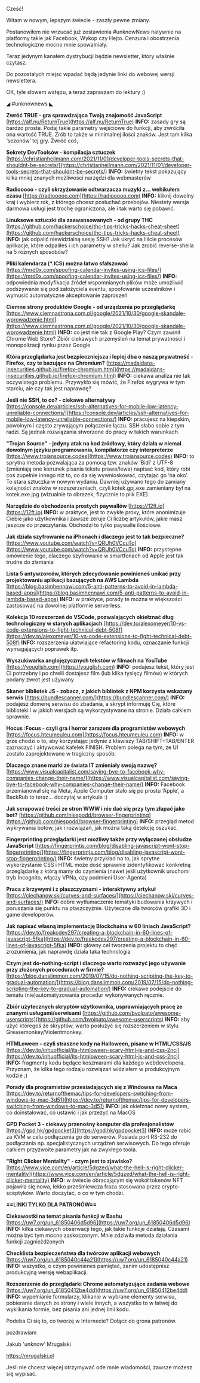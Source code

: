 Cześć!

Witam w nowym, lepszym świecie - zaszły pewne zmiany.

Postanowiłem nie wrzucać już zestawienia #unknowNews natywnie na platformy takie jak Facebook, Wykop czy Hejto. Cenzura i obostrzenia technologiczne mocno mnie spowalniały.

Teraz jedynym kanałem dystrybucji będzie newsletter, który właśnie czytasz.

Do pozostałych miejsc wpadać będą jedynie linki do webowej wersji newslettera.

 

OK, tyle słowem wstępu, a teraz zapraszam do lektury :)

 

 

◢ #unknownews ◣

**Zwróć TRUE - gra sprawdzająca Twoją znajomość JavaScript**
[https://alf.nu/ReturnTrue](https://alf.nu/ReturnTrue)
**INFO:** zasady gry są bardzo proste. Podaj takie parametry wejściowe do funkcji, aby zwróciła ona wartość TRUE. Zrób to także w minimalnej ilości znaków. Jest tam kilka &lsquo;sezonów&rsquo; tej gry. Zwróć coś,

**Sekrety DevToolsów - kompilacja sztuczek**
[https://christianheilmann.com/2021/11/01/developer-tools-secrets-that-shouldnt-be-secrets/](https://christianheilmann.com/2021/11/01/developer-tools-secrets-that-shouldnt-be-secrets/)
**INFO:** świetny tekst pokazujący kilka mniej znanych możliwości narzędzi dla webmasterów

**Radiooooo - czyli skrzyżowanie odtwarzacza muzyki z... wehikułem czasu**
[https://radiooooo.com](https://radiooooo.com)
**INFO:** kliknij dowolny kraj i wybierz rok, z którego chcesz posłuchać przebojów. Niestety wersja darmowa usługi jest trochę ograniczona, ale i tak warto się pobawić.

**Linuksowe sztuczki dla zaawansowanych - od grupy THC**
[https://github.com/hackerschoice/thc-tips-tricks-hacks-cheat-sheet](https://github.com/hackerschoice/thc-tips-tricks-hacks-cheat-sheet)
**INFO:** jak odpalić niewidzialną sesję SSH? Jak ukryć na liście procesów aplikacje, które odpaliłeś i ich parametry w shellu? Jak zrobić reverse-shella na 5 różnych sposobów?

**Pliki kalendarza (*.ICS) można łatwo sfałszować**
[https://mrd0x.com/spoofing-calendar-invites-using-ics-files/](https://mrd0x.com/spoofing-calendar-invites-using-ics-files/)
**INFO:** odpowiednia modyfikacja źródeł wspomnianych plików może umożliwić podszywanie się pod założyciela eventu, spoofowanie uczestników i wymusić automatyczne akceptowanie zaproszeń

**Ciemne strony produktów Google - od urządzenia po przeglądarkę**
[https://www.ciemnastrona.com.pl/google/2021/10/30/google-skandale-wprowadzenie.html](https://www.ciemnastrona.com.pl/google/2021/10/30/google-skandale-wprowadzenie.html)
**INFO:** co jest nie tak z Google Play? Czym zawinił Chrome Web Store? Zbiór ciekawych przemyśleń na temat prywatności i monopolizacji rynku przez Google

**Która przeglądarka jest bezpieczniejsza i lepiej dba o naszą prywatność - Firefox, czy te bazujące na Chromium?**
[https://madaidans-insecurities.github.io/firefox-chromium.html](https://madaidans-insecurities.github.io/firefox-chromium.html)
**INFO:** ciekawa analiza nie tak oczywistego problemu. Przywykło się mówić, że Firefox wygrywa w tym starciu, ale czy tak jest naprawdę?

**Jeśli nie SSH, to co? - ciekawe alternatywy**
[https://console.dev/articles/ssh-alternatives-for-mobile-low-latency-unreliable-connections/](https://console.dev/articles/ssh-alternatives-for-mobile-low-latency-unreliable-connections/)
**INFO:** pracujesz na kiepskim, powolnym i często zrywającym połączenie łączu. SSH słabo sobie z tym radzi. Są jednak rozwiązania stworzone do pracy w takich warunkach.

**"Trojan Source" - jedyny atak na kod źródłowy, który działa w niemal dowolnym języku programowania, kompilatorze czy interpreterze**
[https://www.trojansource.codes](https://www.trojansource.codes)
**INFO:** to sprytna metoda pozwalająca za pomocą tzw. znaków &lsquo;Bidi&rsquo; z UTF-8 (zmieniają one kierunek pisania tekstu prawa/lewa) napisać kod, który robi coś zupełnie innego niż to, co da się wywnioskować, czytając go &lsquo;na oko&rsquo;. To stara sztuczka w nowym wydaniu. Dawniej używano tego do zamiany kolejności znaków w rozszerzeniach, czyli kotek.gpj.exe zamieniany był na kotek.exe.jpg (wizualnie to obrazek, fizycznie to plik EXE)

**Narzędzie do obchodzenia prostych paywallów**
[https://12ft.io](https://12ft.io)
**INFO:** w praktyce, jest to zwykłe proxy, które anonimizuje Ciebie jako użytkownika i zawsze zeruje Ci liczbę artykułów, jakie masz jeszcze do przeczytania. Obchodzi to tylko paywalle ilościowe.

**Jak działa szyfrowanie na iPhonach i dlaczego jest to tak bezpieczne?**
[https://www.youtube.com/watch?v=QRUh0VCcuTo](https://www.youtube.com/watch?v=QRUh0VCcuTo)
**INFO:** przystępne omówienie tego, dlaczego szyfrowanie w smartfonach od Apple jest tak trudne do złamania

**Lista 5 antywzorców, których zdecydowanie powinieneś unikać przy projektowaniu aplikacji bazujących na AWS Lambda**
[https://blog.basimhennawi.com/5-anti-patterns-to-avoid-in-lambda-based-apps](https://blog.basimhennawi.com/5-anti-patterns-to-avoid-in-lambda-based-apps)
**INFO:** w praktyce, porady te można w większości zastosować na dowolnej platformie serverless.

**Kolekcja 10 rozszerzeń do VSCode, pozwalających okiełznać dług technologiczny w starych aplikacjach**
[https://dev.to/alexomeyer/10-vs-code-extensions-to-fight-technical-debt-508f](https://dev.to/alexomeyer/10-vs-code-extensions-to-fight-technical-debt-508f)
**INFO:** rozszerzenia ułatwiające refactoring kodu, oznaczanie funkcji wymagających poprawek itp.

**Wyszukiwarka anglojęzycznych tekstów w filmach na YouTube**
[https://youglish.com](https://youglish.com)
**INFO:** podajesz tekst, który jest Ci potrzebny i po chwili dostajesz film (lub kilka tysięcy filmów) w których podany zwrot jest używany

**Skaner bibliotek JS - zobacz, z jakich bibliotek z NPM korzysta wskazany serwis**
[https://bundlescanner.com/](https://bundlescanner.com/)
**INFO:** podajesz domenę serwisu do zbadania, a skrypt informuję Cię, które biblioteki i w jakich wersjach są wykorzystywane na stronie. Działa całkiem sprawnie.

**Hocus :Focus - czyli gra i horror zarazem dla programistów webowych**
[https://focus.hteumeuleu.com](https://focus.hteumeuleu.com)
**INFO:** w grze chodzi o to, aby korzystając jedynie z klawiszy TAB/SHIFT+TAB/ENTER zaznaczyć i aktywować kafelek FINISH. Problem polega na tym, że UI zostało zaprojektowane w tragiczny sposób.

**Dlaczego znane marki ze świata IT zmieniały swoją nazwę?**
[https://www.visualcapitalist.com/saying-bye-to-facebook-why-companies-change-their-name/](https://www.visualcapitalist.com/saying-bye-to-facebook-why-companies-change-their-name/)
**INFO:** Facebook przemianował się na Meta, Apple Computer stało się po prostu &lsquo;Apple&rsquo;, a BackRub to teraz... doczytaj w artykule :)

**Jak scrapować treści ze stron WWW i nie dać się przy tym złapać jako bot?**
[https://github.com/niespodd/browser-fingerprinting](https://github.com/niespodd/browser-fingerprinting)
**INFO:** przegląd metod wykrywania botów, jak i rozwiązań, jak można taką detekcję oszukać.

**Fingerprinting przeglądarki jest możliwy także przy wyłączonej obsłudze JavaScript**
[https://fingerprintjs.com/blog/disabling-javascript-wont-stop-fingerprinting/](https://fingerprintjs.com/blog/disabling-javascript-wont-stop-fingerprinting/)
**INFO:** świetny przykład na to, jak sprytne wykorzystanie CSS i HTML może dość sprawnie zidentyfikować konkretną przeglądarkę z którą mamy do czynienia (nawet jeśli użytkownik uruchomi tryb Incognito, włączy VPNa, czy podmieni User-Agenta)

**Praca z krzywymi i z płaszczyznami - interaktywny artykuł**
[https://ciechanow.ski/curves-and-surfaces/](https://ciechanow.ski/curves-and-surfaces/)
**INFO:** dobre wytłumaczenie tematyki budowania krzywych i poruszania się punktu na płaszczyźnie. Użyteczne dla twórców grafiki 3D i game developerów.

**Jak napisać własną implementację Blockchaina w 60 liniach JavaScript?**
[https://dev.to/freakcdev297/creating-a-blockchain-in-60-lines-of-javascript-5fka](https://dev.to/freakcdev297/creating-a-blockchain-in-60-lines-of-javascript-5fka)
**INFO:** główny cel tworzenia projektu to chęć zrozumienia, jak naprawdę działa taka technologia

**Czym jest do-nothing-script i dlaczego warto rozważyć jego używanie przy złożonych procedurach w firmie?**
[https://blog.danslimmon.com/2019/07/15/do-nothing-scripting-the-key-to-gradual-automation/](https://blog.danslimmon.com/2019/07/15/do-nothing-scripting-the-key-to-gradual-automation/)
**INFO:** ciekawe podejście do tematu (nie)automatyzowania procedur wykonywanych ręcznie.

**Zbiór użytecznych skryptów użytkownika, usprawniających pracę ze znanymi usługami/serwisami**
[https://github.com/bvolpato/awesome-userscripts](https://github.com/bvolpato/awesome-userscripts)
**INFO:** aby użyć któregoś ze skryptów, warto posłużyć się rozszerzeniem w stylu Greasemonkey/Violentmonkey.

**HTMLoween - czyli straszne kody na Halloween, pisane w HTML/CSS/JS**
[https://dev.to/inhuofficial/its-htmloween-scary-html-js-and-css-2ncj](https://dev.to/inhuofficial/its-htmloween-scary-html-js-and-css-2ncj)
**INFO:** fragmenty kodu będące koszmarami dla każdego webdevelopera. Przyznam, że kilka tego rodzaju rozwiązań widziałem w produkcyjnym kodzie ;)

**Porady dla programistów przesiadających się z Windowsa na Maca**
[https://dev.to/returnofthemac/tips-for-developers-switching-from-windows-to-mac-3d51](https://dev.to/returnofthemac/tips-for-developers-switching-from-windows-to-mac-3d51)
**INFO:** jak okiełznać nowy system, co doinstalować, co ustawić i jak przeżyć na MacOS

**GPD Pocket 3 - ciekawy przenośny komputer dla profesjonalistów**
[https://gpd.hk/gpdpocket3](https://gpd.hk/gpdpocket3)
**INFO:** może robić za KVM w celu podłączenia go do serwerów. Posiada port RS-232 do podłączania np. specjalistycznych urządzeń serwisowych. Do tego oferuje całkiem przyzwoite parametry jak na zwykłego toola.

**"Right Clicker Mentality" - czym jest to zjawisko?**
[https://www.vice.com/en/article/5dgzed/what-the-hell-is-right-clicker-mentality](https://www.vice.com/en/article/5dgzed/what-the-hell-is-right-clicker-mentality)
**INFO:** w świecie obracającym się wokół tokenów NFT pojawiła się nowa, lekko prześmiewcza fraza stosowana przez crypto-sceptyków. Warto doczytać, o co w tym chodzi.

**==LINKI TYLKO DLA PATRONÓW==**

**Ciekawostki na temat pisania funkcji w Bashu**
[https://uw7.org/un_61850406d5d96](https://uw7.org/un_61850406d5d96)
**INFO:** kilka ciekawych obserwacji tego, jak takie funkcje działają. Czasami można być tym mocno zaskoczonym. Mnie zdziwiła metoda działania funkcji zagnieżdżonych

**Checklista bezpieczeństwa dla twórców aplikacji webowych**
[https://uw7.org/un_6185040c44a21](https://uw7.org/un_6185040c44a21)
**INFO:** wszystko, o czym powinieneś pamiętać, zanim udostępnisz produkcyjną wersję webaplikacji.

**Rozszerzenie do przeglądarki Chrome automatyzujące zadania webowe**
[https://uw7.org/un_61850412be4dd](https://uw7.org/un_61850412be4dd)
**INFO:** wypełnianie formularzy, klikanie w wybrane elementy serwisu, pobieranie danych ze strony i wiele innych, a wszystko to w łatwej do wyklikania formie, bez pisania ani jednej linii kodu.

 

Podoba Ci się to, co tworzę w Internecie? Dołącz do grona patronów.

 
pozdrawiam

Jakub 'unknow' Mrugalski

https://mrugalski.pl

 
Jeśli nie chcesz więcej otrzymywać ode mnie wiadomości, zawsze możesz się wypisać.
